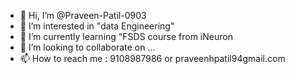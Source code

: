 - 👋 Hi, I’m @Praveen-Patil-0903
- 👀 I’m interested in "data Engineering"
- 🌱 I’m currently learning "FSDS course from iNeuron
- 💞️ I’m looking to collaborate on ...
- 📫 How to reach me : 9108987986 or praveenhpatil94gmail.com

<!---
Praveen-Patil-0903/Praveen-Patil-0903 is a ✨ special ✨ repository because its `README.md` (this file) appears on your GitHub profile.
You can click the Preview link to take a look at your changes.
--->
